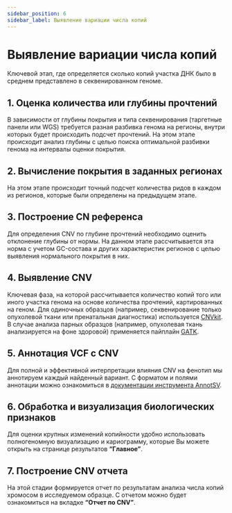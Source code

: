 ```yaml
---
sidebar_position: 6
sidebar_label: Выявление вариации числа копий
---
```


# Выявление вариации числа копий

Ключевой этап, где определяется сколько копий участка ДНК было в среднем представлено в секвенированном геноме.

## 1. Оценка количества или глубины прочтений

В зависимости от глубины покрытия и типа секвенирования (таргетные панели или WGS) требуется разная разбивка генома на регионы, внутри которых будет происходить подсчет прочтений. На этом этапе происходит анализ глубины с целью поиска оптимальной разбивки генома на интервалы оценки покрытия.


## 2. Вычисление покрытия в заданных регионах

На этом этапе происходит точный подсчет количества ридов в каждом из регионов, которые были определены на предыдущем этапе.

## 3. Построение CN референса

Для определения CNV по глубине прочтений необходимо оценить отклонение глубины от нормы. На данном этапе рассчитывается эта норма с учетом GC-состава и других характеристик регионов с целью выявления нормального покрытия в них.

## 4. Выявление CNV

Ключевая фаза, на которой рассчитывается количество копий того или иного участка генома на основе количества прочтений, картированных на геном. Для одиночных образцов (например, секвенирование только опухолевой ткани или пренатальная диагностика) используется [CNVkit](https://cnvkit.readthedocs.io/en/stable/). В случае анализа парных образцов (например, опухолевая ткань анализируется на фоне здоровой) применяется пайплайн [GATK](https://gatk.broadinstitute.org/).

## 5. Аннотация VCF с CNV

Для полной и эффективной интерпретации влияния CNV на фенотип мы аннотируем каждый найденный вариант. С форматом и полями аннотации можно ознакомиться в [документации инструмента AnnotSV](https://lbgi.fr/AnnotSV/Documentation/README.AnnotSV_latest.pdf).

## 6. Обработка и визуализация биологических признаков

Для оценки крупных изменений копийности удобно использовать полногеномную визуализацию и кариограмму, которые Вы можете открыть на странице результатов **“Главное”**.

## 7. Построение CNV отчета

На этой стадии формируется отчет по результатам анализа числа копий хромосом в исследуемом образце. C отчетом можно будет ознакомиться на вкладке **“Отчет по CNV”**.
